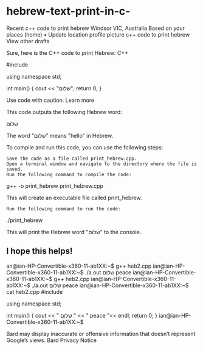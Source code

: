 # hebrew-text-print-in-c-
 Recent
c++ code to print hebrew
Windsor VIC, Australia
Based on your places (home) • Update location
profile picture
c++ code to print hebrew
View other drafts

Sure, here is the C++ code to print Hebrew:
C++

#include <iostream>

using namespace std;

int main() {
  cout << "שלום";
  return 0;
}

Use code with caution. Learn more

This code outputs the following Hebrew word:

שלום

The word "שלום" means "hello" in Hebrew.

To compile and run this code, you can use the following steps:

    Save the code as a file called print_hebrew.cpp.
    Open a terminal window and navigate to the directory where the file is saved.
    Run the following command to compile the code:
    

g++ -o print_hebrew print_hebrew.cpp

This will create an executable file called print_hebrew.

    Run the following command to run the code:

./print_hebrew

This will print the Hebrew word "שלום" to the console.

I hope this helps!
------------------------------------------------------------------------------------------------------------------

an@ian-HP-Convertible-x360-11-ab1XX:~$ g++ heb2.cpp
ian@ian-HP-Convertible-x360-11-ab1XX:~$ ./a.out
שלום peace 
ian@ian-HP-Convertible-x360-11-ab1XX:~$ g++ heb2.cpp
ian@ian-HP-Convertible-x360-11-ab1XX:~$ ./a.out
  שלום  peace 
ian@ian-HP-Convertible-x360-11-ab1XX:~$ cat heb2.cpp
#include <iostream>

using namespace std;

int main() {
  cout <<  "  שלום " << " peace "<< endl;
  return 0;
}
ian@ian-HP-Convertible-x360-11-ab1XX:~$ 


Bard may display inaccurate or offensive information that doesn’t represent Google’s views. Bard Privacy Notice
